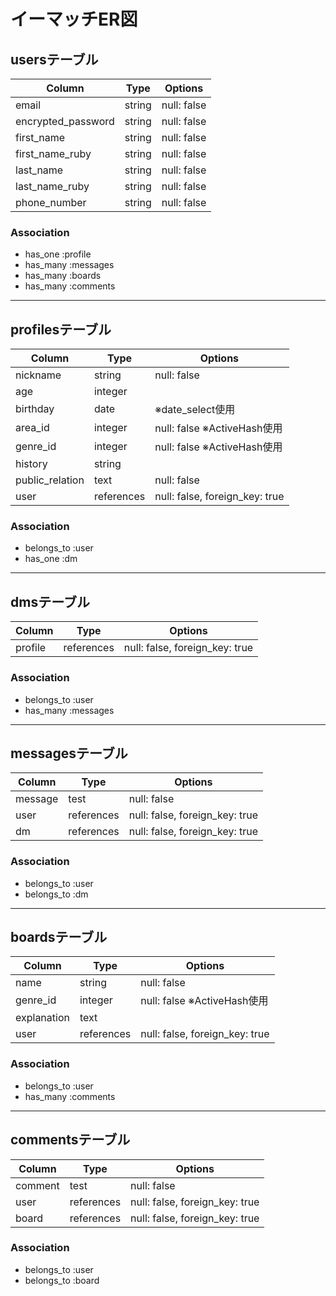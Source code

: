# イーマッチER図

## usersテーブル

|Column|Type|Options|
|------|----|-------|
|email|string|null: false|
|encrypted_password|string|null: false|
|first_name|string|null: false|
|first_name_ruby|string|null: false|
|last_name|string|null: false|
|last_name_ruby|string|null: false|
|phone_number|string|null: false|

### Association
- has_one :profile
- has_many :messages
- has_many :boards
- has_many :comments



--- 
## profilesテーブル

|Column|Type|Options|
|------|----|-------|
|nickname|string|null: false|
|age|integer|       |
|birthday|date| ※date_select使用|
|area_id|integer|null: false ※ActiveHash使用|
|genre_id|integer|null: false ※ActiveHash使用|
|history|string|    |
|public_relation|text|null: false|
|user|references|null: false, foreign_key: true|

### Association
- belongs_to :user
- has_one :dm



---
## dmsテーブル

|Column|Type|Options|
|------|----|-------|
|profile|references|null: false, foreign_key: true|

### Association
- belongs_to :user
- has_many :messages



---
## messagesテーブル

|Column|Type|Options|
|------|----|-------|
|message|test|null: false|
|user|references|null: false, foreign_key: true|
|dm|references|null: false, foreign_key: true|

### Association
* belongs_to :user
* belongs_to :dm



---
## boardsテーブル

|Column|Type|Options|
|------|----|-------|
|name|string|null: false|
|genre_id|integer|null: false ※ActiveHash使用|
|explanation|text|  |
|user|references|null: false, foreign_key: true|

### Association
- belongs_to :user
- has_many :comments



---
## commentsテーブル

|Column|Type|Options|
|------|----|-------|
|comment|test|null: false|
|user|references|null: false, foreign_key: true|
|board|references|null: false, foreign_key: true|

### Association
* belongs_to :user
* belongs_to :board
